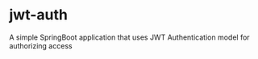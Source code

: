 # jwt-auth
A simple SpringBoot application that uses JWT Authentication model for authorizing access
